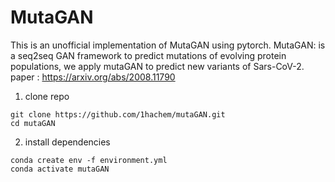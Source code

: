 # MutaGAN

This is an unofficial implementation of MutaGAN using pytorch.
MutaGAN: is a seq2seq GAN framework to predict mutations of evolving protein populations, we apply mutaGAN to predict new variants of Sars-CoV-2.
paper : https://arxiv.org/abs/2008.11790

1. clone repo

```
git clone https://github.com/1hachem/mutaGAN.git 
cd mutaGAN
```

2. install dependencies 

```
conda create env -f environment.yml
conda activate mutaGAN
```
